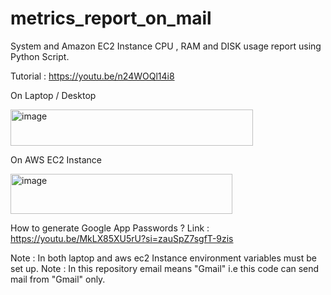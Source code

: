 # metrics_report_on_mail
System and Amazon EC2 Instance CPU , RAM and DISK usage report using Python Script.

Tutorial : https://youtu.be/n24WOQl14i8

On Laptop / Desktop

<img width="388" height="58" alt="image" src="https://github.com/user-attachments/assets/c2c5277d-1903-44b2-ba05-70e091f8f8d3" />

On AWS EC2 Instance

<img width="355" height="64" alt="image" src="https://github.com/user-attachments/assets/313e83df-de58-4875-96cd-fd290ca47278" />

How to generate Google App Passwords ?
Link : https://youtu.be/MkLX85XU5rU?si=zauSpZ7sgfT-9zis

Note : In both laptop and aws ec2 Instance environment variables must be set up.
Note : In this repository email means "Gmail" i.e this code can send mail from "Gmail" only.

